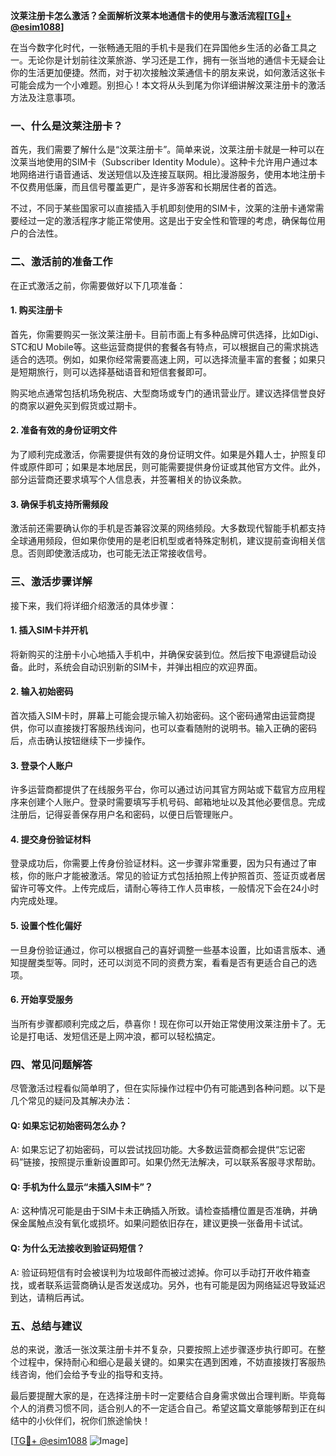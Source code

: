 **汶莱注册卡怎么激活？全面解析汶莱本地通信卡的使用与激活流程[[TG💪+ @esim1088](https://t.me/s/esim1088)]**

在当今数字化时代，一张畅通无阻的手机卡是我们在异国他乡生活的必备工具之一。无论你是计划前往汶莱旅游、学习还是工作，拥有一张当地的通信卡无疑会让你的生活更加便捷。然而，对于初次接触汶莱通信卡的朋友来说，如何激活这张卡可能会成为一个小难题。别担心！本文将从头到尾为你详细讲解汶莱注册卡的激活方法及注意事项。

### 一、什么是汶莱注册卡？

首先，我们需要了解什么是“汶莱注册卡”。简单来说，汶莱注册卡就是一种可以在汶莱当地使用的SIM卡（Subscriber Identity Module）。这种卡允许用户通过本地网络进行语音通话、发送短信以及连接互联网。相比漫游服务，使用本地注册卡不仅费用低廉，而且信号覆盖更广，是许多游客和长期居住者的首选。

不过，不同于某些国家可以直接插入手机即刻使用的SIM卡，汶莱的注册卡通常需要经过一定的激活程序才能正常使用。这是出于安全性和管理的考虑，确保每位用户的合法性。

### 二、激活前的准备工作

在正式激活之前，你需要做好以下几项准备：

#### 1. 购买注册卡
首先，你需要购买一张汶莱注册卡。目前市面上有多种品牌可供选择，比如Digi、STC和U Mobile等。这些运营商提供的套餐各有特点，可以根据自己的需求挑选适合的选项。例如，如果你经常需要高速上网，可以选择流量丰富的套餐；如果只是短期旅行，则可以选择基础语音和短信套餐即可。

购买地点通常包括机场免税店、大型商场或专门的通讯营业厅。建议选择信誉良好的商家以避免买到假货或过期卡。

#### 2. 准备有效的身份证明文件
为了顺利完成激活，你需要提供有效的身份证明文件。如果是外籍人士，护照复印件或原件即可；如果是本地居民，则可能需要提供身份证或其他官方文件。此外，部分运营商还要求填写个人信息表，并签署相关的协议条款。

#### 3. 确保手机支持所需频段
激活前还需要确认你的手机是否兼容汶莱的网络频段。大多数现代智能手机都支持全球通用频段，但如果你使用的是老旧机型或者特殊定制机，建议提前查询相关信息。否则即使激活成功，也可能无法正常接收信号。

### 三、激活步骤详解

接下来，我们将详细介绍激活的具体步骤：

#### 1. 插入SIM卡并开机
将新购买的注册卡小心地插入手机中，并确保安装到位。然后按下电源键启动设备。此时，系统会自动识别新的SIM卡，并弹出相应的欢迎界面。

#### 2. 输入初始密码
首次插入SIM卡时，屏幕上可能会提示输入初始密码。这个密码通常由运营商提供，你可以直接拨打客服热线询问，也可以查看随附的说明书。输入正确的密码后，点击确认按钮继续下一步操作。

#### 3. 登录个人账户
许多运营商都提供了在线服务平台，你可以通过访问其官方网站或下载官方应用程序来创建个人账户。登录时需要填写手机号码、邮箱地址以及其他必要信息。完成注册后，记得妥善保存用户名和密码，以便日后管理账户。

#### 4. 提交身份验证材料
登录成功后，你需要上传身份验证材料。这一步骤非常重要，因为只有通过了审核，你的账户才能被激活。常见的验证方式包括拍照上传护照首页、签证页或者居留许可等文件。上传完成后，请耐心等待工作人员审核，一般情况下会在24小时内完成处理。

#### 5. 设置个性化偏好
一旦身份验证通过，你可以根据自己的喜好调整一些基本设置，比如语言版本、通知提醒类型等。同时，还可以浏览不同的资费方案，看看是否有更适合自己的选项。

#### 6. 开始享受服务
当所有步骤都顺利完成之后，恭喜你！现在你可以开始正常使用汶莱注册卡了。无论是打电话、发短信还是上网冲浪，都可以轻松搞定。

### 四、常见问题解答

尽管激活过程看似简单明了，但在实际操作过程中仍有可能遇到各种问题。以下是几个常见的疑问及其解决办法：

#### Q: 如果忘记初始密码怎么办？
A: 如果忘记了初始密码，可以尝试找回功能。大多数运营商都会提供“忘记密码”链接，按照提示重新设置即可。如果仍然无法解决，可以联系客服寻求帮助。

#### Q: 手机为什么显示“未插入SIM卡”？
A: 这种情况可能是由于SIM卡未正确插入所致。请检查插槽位置是否准确，并确保金属触点没有氧化或损坏。如果问题依旧存在，建议更换一张备用卡试试。

#### Q: 为什么无法接收到验证码短信？
A: 验证码短信有时会被误判为垃圾邮件而被过滤掉。你可以手动打开收件箱查找，或者联系运营商确认是否发送成功。另外，也有可能是因为网络延迟导致延迟到达，请稍后再试。

### 五、总结与建议

总的来说，激活一张汶莱注册卡并不复杂，只要按照上述步骤逐步执行即可。在整个过程中，保持耐心和细心是最关键的。如果实在遇到困难，不妨直接拨打客服热线咨询，他们会给予专业的指导和支持。

最后要提醒大家的是，在选择注册卡时一定要结合自身需求做出合理判断。毕竟每个人的消费习惯不同，适合别人的不一定适合自己。希望这篇文章能够帮到正在纠结中的小伙伴们，祝你们旅途愉快！

[[TG💪+ @esim1088](https://t.me/s/esim1088) ![Image](https://i.postimg.cc/4NQfJmqS/Snipaste-2025-05-13-00-14-12.png)]